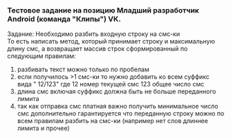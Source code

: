 ### Тестовое задание на позицию Младший разработчик Android (команда "Клипы") VK.   
    
Задание:
Необходимо разбить входную строку на смс-ки   
То есть написать метод, который принимает строку и максимальную длину смс, а возвращает массив строк сформированный по следующим правилам:

1) разбивать текст можно только по пробелам
2) если получилось >1 смс-ки то нужно добавить ко всем суффикс вида " 12/123" где 12 номер текущей смс 123 общее число смс
3) длина смс включая суффикс должна быть не больше переданного лимита
4) так как отправка смс платная важно получить минимальное число смс
дополнительно гарантируется что переданную строку можно по всем правилам разбить на смс-ки (например нет слов длиннее лимита и прочее)

